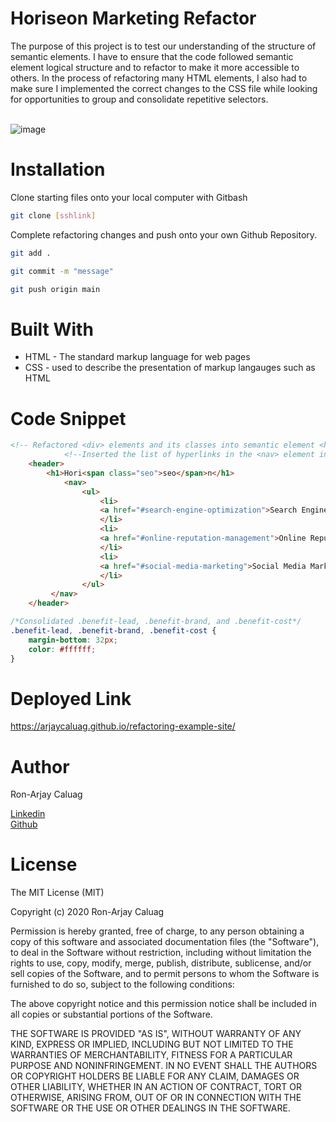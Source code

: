 # **Horiseon Marketing Refactor**
 The purpose of this project is to test our understanding of the structure of semantic elements. I have to ensure that the code followed semantic element logical structure and to refactor to make it more accessible to others. In the process of refactoring many HTML elements, I also had to make sure I implemented the correct changes to the CSS file while looking for opportunities to group and consolidate repetitive selectors.
<br><br>

![image](https://user-images.githubusercontent.com/52800632/101862357-05ae3b80-3b27-11eb-90a4-ad2c98a64669.png)

# **Installation**
Clone starting files onto your local computer with Gitbash
```bash
git clone [sshlink]
```
Complete refactoring changes and push onto your own Github Repository.

```bash
git add .
```
```bash
git commit -m "message"
```
```bash
git push origin main
```

# **Built With**

<ul>
    <li> HTML - The standard markup language for web pages </li>
    <li> CSS - used to describe the presentation of markup langauges such as HTML </li>
</ul>

# **Code Snippet**

```html 
<!-- Refactored <div> elements and its classes into semantic element <header> -->
            <!--Inserted the list of hyperlinks in the <nav> element in order to follow logical structure. -->
    <header>
        <h1>Hori<span class="seo">seo</span>n</h1>
            <nav>
                <ul>
                    <li>
                    <a href="#search-engine-optimization">Search Engine Optimization</a>
                    </li>
                    <li>
                    <a href="#online-reputation-management">Online Reputation Management</a>
                    </li>
                    <li>
                    <a href="#social-media-marketing">Social Media Marketing</a>
                    </li>
                </ul>
         </nav>
    </header>
```
```css
/*Consolidated .benefit-lead, .benefit-brand, and .benefit-cost*/
.benefit-lead, .benefit-brand, .benefit-cost {
    margin-bottom: 32px;
    color: #ffffff;
}
```
# **Deployed Link**

https://arjaycaluag.github.io/refactoring-example-site/

# **Author**

Ron-Arjay Caluag

[Linkedin](https://www.linkedin.com/in/ron-arjay-caluag-00b29b182/)
<br>
[Github](https://github.com/ArjayCaluag)

# **License**

The MIT License (MIT)

Copyright (c) 2020 Ron-Arjay Caluag

Permission is hereby granted, free of charge, to any person obtaining a copy of this software and associated documentation files (the "Software"), to deal in the Software without restriction, including without limitation the rights to use, copy, modify, merge, publish, distribute, sublicense, and/or sell copies of the Software, and to permit persons to whom the Software is furnished to do so, subject to the following conditions:

The above copyright notice and this permission notice shall be included in all copies or substantial portions of the Software.

THE SOFTWARE IS PROVIDED "AS IS", WITHOUT WARRANTY OF ANY KIND, EXPRESS OR IMPLIED, INCLUDING BUT NOT LIMITED TO THE WARRANTIES OF MERCHANTABILITY, FITNESS FOR A PARTICULAR PURPOSE AND NONINFRINGEMENT. IN NO EVENT SHALL THE AUTHORS OR COPYRIGHT HOLDERS BE LIABLE FOR ANY CLAIM, DAMAGES OR OTHER LIABILITY, WHETHER IN AN ACTION OF CONTRACT, TORT OR OTHERWISE, ARISING FROM, OUT OF OR IN CONNECTION WITH THE SOFTWARE OR THE USE OR OTHER DEALINGS IN THE SOFTWARE.

